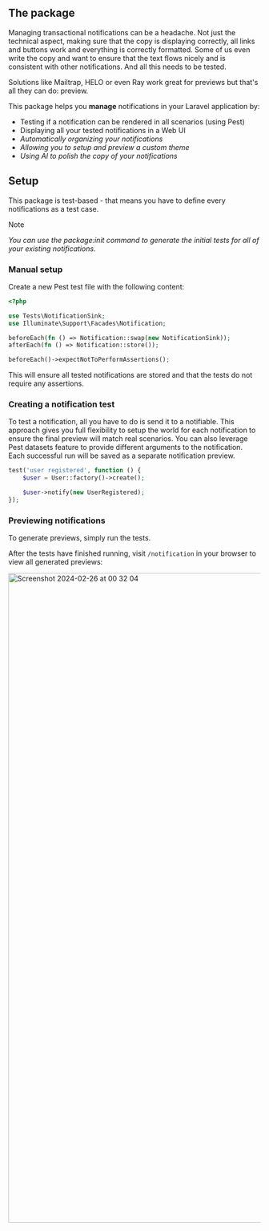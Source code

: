 ## The package

Managing transactional notifications can be a headache. Not just the technical aspect, making sure that the copy is displaying correctly, all links and buttons work and everything is correctly formatted. Some of us even write the copy and want to ensure that the text flows nicely and is consistent with other notifications. And all this needs to be tested.

Solutions like Mailtrap, HELO or even Ray work great for previews but that's all they can do: preview.

This package helps you **manage** notifications in your Laravel application by:

* Testing if a notification can be rendered in all scenarios (using Pest)
* Displaying all your tested notifications in a Web UI
* _Automatically organizing your notifications_
* _Allowing you to setup and preview a custom theme_
* _Using AI to polish the copy of your notifications_

## Setup

This package is test-based - that means you have to define every notifications as a test case.

> [!NOTE]
> _You can use the package:init command to generate the initial tests for all of your existing notifications._

### Manual setup

Create a new Pest test file with the following content:

```php
<?php

use Tests\NotificationSink;
use Illuminate\Support\Facades\Notification;

beforeEach(fn () => Notification::swap(new NotificationSink));
afterEach(fn () => Notification::store());

beforeEach()->expectNotToPerformAssertions();
```

This will ensure all tested notifications are stored and that the tests do not require any assertions.

### Creating a notification test

To test a notification, all you have to do is send it to a notifiable. This approach gives you full flexibility to setup the world for each notification to ensure the final preview will match real scenarios. You can also leverage Pest datasets feature to provide different arguments to the notification. Each successful run will be saved as a separate notification preview.

```php
test('user registered', function () {
    $user = User::factory()->create();

    $user->notify(new UserRegistered);
});
```

### Previewing notifications

To generate previews, simply run the tests.

After the tests have finished running, visit `/notification` in your browser to view all generated previews:

<img width="1296" alt="Screenshot 2024-02-26 at 00 32 04" src="https://github.com/ganyicz/notification-viewer/assets/3823354/f38a3541-ce15-403e-b893-da08915d2279">
